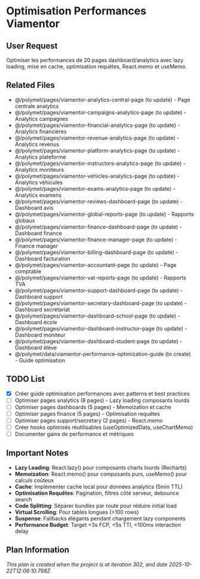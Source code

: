 # Optimisation Performances Viamentor

## User Request
Optimiser les performances de 20 pages dashboard/analytics avec lazy loading, mise en cache, optimisation requêtes, React.memo et useMemo.

## Related Files
- @/polymet/pages/viamentor-analytics-central-page (to update) - Page centrale analytics
- @/polymet/pages/viamentor-campaigns-analytics-page (to update) - Analytics campagnes
- @/polymet/pages/viamentor-financial-analytics-page (to update) - Analytics financières
- @/polymet/pages/viamentor-revenue-analytics-page (to update) - Analytics revenus
- @/polymet/pages/viamentor-platform-analytics-page (to update) - Analytics plateforme
- @/polymet/pages/viamentor-instructors-analytics-page (to update) - Analytics moniteurs
- @/polymet/pages/viamentor-vehicles-analytics-page (to update) - Analytics véhicules
- @/polymet/pages/viamentor-exams-analytics-page (to update) - Analytics examens
- @/polymet/pages/viamentor-reviews-dashboard-page (to update) - Dashboard avis
- @/polymet/pages/viamentor-global-reports-page (to update) - Rapports globaux
- @/polymet/pages/viamentor-finance-dashboard-page (to update) - Dashboard finance
- @/polymet/pages/viamentor-finance-manager-page (to update) - Finance manager
- @/polymet/pages/viamentor-billing-dashboard-page (to update) - Dashboard facturation
- @/polymet/pages/viamentor-accountant-page (to update) - Page comptable
- @/polymet/pages/viamentor-vat-reports-page (to update) - Rapports TVA
- @/polymet/pages/viamentor-support-dashboard-page (to update) - Dashboard support
- @/polymet/pages/viamentor-secretary-dashboard-page (to update) - Dashboard secrétariat
- @/polymet/pages/viamentor-dashboard-school-page (to update) - Dashboard école
- @/polymet/pages/viamentor-dashboard-instructor-page (to update) - Dashboard moniteur
- @/polymet/pages/viamentor-dashboard-student-page (to update) - Dashboard élève
- @/polymet/data/viamentor-performance-optimization-guide (to create) - Guide optimisation

## TODO List
- [x] Créer guide optimisation performances avec patterns et best practices
- [ ] Optimiser pages analytics (8 pages) - Lazy loading composants lourds
- [ ] Optimiser pages dashboards (5 pages) - Memoization et cache
- [ ] Optimiser pages finance (5 pages) - Optimisation requêtes
- [ ] Optimiser pages support/secretary (2 pages) - React.memo
- [ ] Créer hooks optimisés réutilisables (useOptimizedData, useChartMemo)
- [ ] Documenter gains de performance et métriques

## Important Notes
- **Lazy Loading**: React.lazy() pour composants charts lourds (Recharts)
- **Memoization**: React.memo() pour composants purs, useMemo() pour calculs coûteux
- **Cache**: Implémenter cache local pour données analytics (5min TTL)
- **Optimisation Requêtes**: Pagination, filtres côté serveur, debounce search
- **Code Splitting**: Séparer bundles par route pour réduire initial load
- **Virtual Scrolling**: Pour tables longues (>100 rows)
- **Suspense**: Fallbacks élégants pendant chargement lazy components
- **Performance Budget**: Target <3s FCP, <5s TTI, <100ms interaction delay
  
## Plan Information
*This plan is created when the project is at iteration 302, and date 2025-10-22T12:06:10.798Z*

